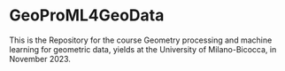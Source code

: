 # GeoProML4GeoData
This is the Repository for the course Geometry processing and machine learning for geometric data, yields at the University of Milano-Bicocca, in November 2023.
